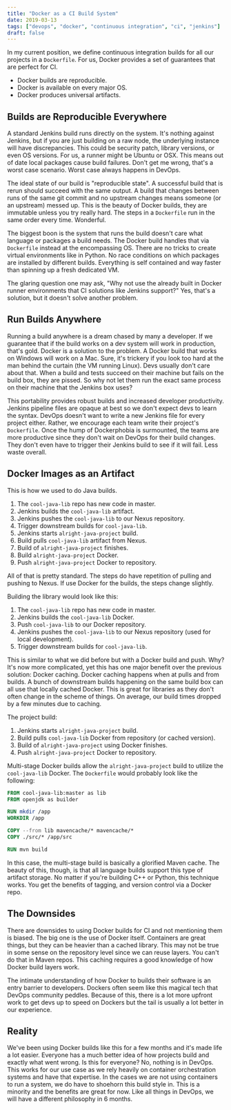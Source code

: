 ```yaml
---
title: "Docker as a CI Build System"
date: 2019-03-13
tags: ["devops", "docker", "continuous integration", "ci", "jenkins"]
draft: false
---
```


In my current position, we define continuous integration builds for all our projects in a `Dockerfile`. For us, Docker provides a set of guarantees that are perfect for CI.

* Docker builds are reproducible.
* Docker is available on every major OS.
* Docker produces universal artifacts.

## Builds are Reproducible Everywhere

A standard Jenkins build runs directly on the system. It's nothing against Jenkins, but if you are just building on a raw node, the underlying instance will have discrepancies. This could be security patch, library versions, or even OS versions. For us, a runner might be Ubuntu or OSX. This means out of date local packages cause build failures. Don't get me wrong, that's a worst case scenario. Worst case always happens in DevOps.

The ideal state of our build is "reproducible state". A successful build that is rerun should succeed with the same output. A build that changes between runs of the same git commit and no upstream changes means someone (or an upstream) messed up. This is the beauty of Docker builds, they are immutable unless you try really hard. The steps in a `Dockerfile` run in the same order every time. Wonderful.

The biggest boon is the system that runs the build doesn't care what language or packages a build needs. The Docker build handles that via `Dockerfile` instead at the encompassing OS. There are no tricks to create virtual environments like in Python. No race conditions on which packages are installed by different builds. Everything is self contained and way faster than spinning up a fresh dedicated VM.

The glaring question one may ask, "Why not use the already built in Docker runner environments that CI solutions like Jenkins support?" Yes, that's a solution, but it doesn't solve another problem.

## Run Builds Anywhere

Running a build anywhere is a dream chased by many a developer. If we guarantee that if the build works on a dev system will work in production, that's gold. Docker is a solution to the problem. A Docker build that works on Windows will work on a Mac. Sure, it's trickery if you look too hard at the man behind the curtain (the VM running Linux). Devs usually don't care about that. When a build and tests succeed on their machine but fails on the build box, they are pissed. So why not let them run the exact same process on their machine that the Jenkins box uses?

This portability provides robust builds and increased developer productivity. Jenkins pipeline files are opaque at best so we don't expect devs to learn the syntax. DevOps doesn't want to write a new Jenkins file for every project either. Rather, we encourage each team write their project's `Dockerfile`. Once the hump of Dockerphobia is surmounted, the teams are more productive since they don't wait on DevOps for their build changes. They don't even have to trigger their Jenkins build to see if it will fail. Less waste overall.

## Docker Images as an Artifact

This is how we used to do Java builds.

1. The `cool-java-lib` repo has new code in master.
2. Jenkins builds the `cool-java-lib` artifact.
3. Jenkins pushes the `cool-java-lib` to our Nexus repository.
4. Trigger downstream builds for `cool-java-lib`.
5. Jenkins starts `alright-java-project` build.
6. Build pulls `cool-java-lib` artifact from Nexus.
7. Build of `alright-java-project` finishes.
8. Build `alright-java-project` Docker.
9. Push `alright-java-project` Docker to repository.

All of that is pretty standard. The steps do have repetition of pulling and pushing to Nexus. If use Docker for the builds, the steps change slightly.

Building the library would look like this:

1. The `cool-java-lib` repo has new code in master.
2. Jenkins builds the `cool-java-lib` Docker.
3. Push `cool-java-lib` to our Docker repository.
4. Jenkins pushes the `cool-java-lib` to our Nexus repository (used for local development).
5. Trigger downstream builds for `cool-java-lib`.

This is similar to what we did before but with a Docker build and push. Why? It's now more complicated, yet this has one major benefit over the previous solution: Docker caching. Docker caching happens when at pulls and from builds. A bunch of downstream builds happening on the same build box can all use that locally cached Docker. This is great for libraries as they don't often change in the scheme of things. On average, our build times dropped by a few minutes due to caching.

The project build:

1. Jenkins starts `alright-java-project` build.
2. Build pulls `cool-java-lib` Docker from repository (or cached version).
3. Build of `alright-java-project` using Docker finishes.
4. Push `alright-java-project` Docker to repository.

Multi-stage Docker builds allow the `alright-java-project` build to utilize the `cool-java-lib` Docker. The `Dockerfile` would probably look like the following:

```Dockerfile
FROM cool-java-lib:master as lib
FROM openjdk as builder

RUN mkdir /app
WORKDIR /app

COPY --from lib mavencache/* mavencache/*
COPY ./src/* /app/src

RUN mvn build
```

In this case, the multi-stage build is basically a glorified Maven cache. The beauty of this, though, is that all language builds support this type of artifact storage. No matter if you're building C++ or Python, this technique works. You get the benefits of tagging, and version control via a Docker repo.

## The Downsides

There are downsides to using Docker builds for CI and not mentioning them is biased. The big one is the use of Docker itself. Containers are great things, but they can be heavier than a cached library. This may not be true in some sense on the repository level since we can reuse layers. You can't do that in Maven repos. This caching requires a good knowledge of how Docker build layers work.

The intimate understanding of how Docker to builds their software is an entry barrier to developers. Dockers often seem like this magical tech that DevOps community peddles. Because of this, there is a lot more upfront work to get devs up to speed on Dockers but the tail is usually a lot better in our experience.

## Reality

We've been using Docker builds like this for a few months and it's made life a lot easier. Everyone has a much better idea of how projects build and exactly what went wrong. Is this for everyone? No, nothing is in DevOps. This works for our use case as we rely heavily on container orchestration systems and have that expertise. In the cases we are not using containers to run a system, we do have to shoehorn this build style in. This is a minority and the benefits are great for now. Like all things in DevOps, we will have a different philosophy in 6 months.
